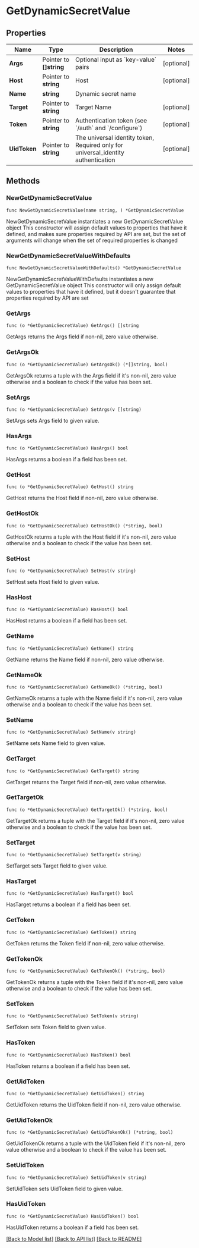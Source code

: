 # GetDynamicSecretValue

## Properties

Name | Type | Description | Notes
------------ | ------------- | ------------- | -------------
**Args** | Pointer to **[]string** | Optional input as &#x60;key-value&#x60; pairs | [optional] 
**Host** | Pointer to **string** | Host | [optional] 
**Name** | **string** | Dynamic secret name | 
**Target** | Pointer to **string** | Target Name | [optional] 
**Token** | Pointer to **string** | Authentication token (see &#x60;/auth&#x60; and &#x60;/configure&#x60;) | [optional] 
**UidToken** | Pointer to **string** | The universal identity token, Required only for universal_identity authentication | [optional] 

## Methods

### NewGetDynamicSecretValue

`func NewGetDynamicSecretValue(name string, ) *GetDynamicSecretValue`

NewGetDynamicSecretValue instantiates a new GetDynamicSecretValue object
This constructor will assign default values to properties that have it defined,
and makes sure properties required by API are set, but the set of arguments
will change when the set of required properties is changed

### NewGetDynamicSecretValueWithDefaults

`func NewGetDynamicSecretValueWithDefaults() *GetDynamicSecretValue`

NewGetDynamicSecretValueWithDefaults instantiates a new GetDynamicSecretValue object
This constructor will only assign default values to properties that have it defined,
but it doesn't guarantee that properties required by API are set

### GetArgs

`func (o *GetDynamicSecretValue) GetArgs() []string`

GetArgs returns the Args field if non-nil, zero value otherwise.

### GetArgsOk

`func (o *GetDynamicSecretValue) GetArgsOk() (*[]string, bool)`

GetArgsOk returns a tuple with the Args field if it's non-nil, zero value otherwise
and a boolean to check if the value has been set.

### SetArgs

`func (o *GetDynamicSecretValue) SetArgs(v []string)`

SetArgs sets Args field to given value.

### HasArgs

`func (o *GetDynamicSecretValue) HasArgs() bool`

HasArgs returns a boolean if a field has been set.

### GetHost

`func (o *GetDynamicSecretValue) GetHost() string`

GetHost returns the Host field if non-nil, zero value otherwise.

### GetHostOk

`func (o *GetDynamicSecretValue) GetHostOk() (*string, bool)`

GetHostOk returns a tuple with the Host field if it's non-nil, zero value otherwise
and a boolean to check if the value has been set.

### SetHost

`func (o *GetDynamicSecretValue) SetHost(v string)`

SetHost sets Host field to given value.

### HasHost

`func (o *GetDynamicSecretValue) HasHost() bool`

HasHost returns a boolean if a field has been set.

### GetName

`func (o *GetDynamicSecretValue) GetName() string`

GetName returns the Name field if non-nil, zero value otherwise.

### GetNameOk

`func (o *GetDynamicSecretValue) GetNameOk() (*string, bool)`

GetNameOk returns a tuple with the Name field if it's non-nil, zero value otherwise
and a boolean to check if the value has been set.

### SetName

`func (o *GetDynamicSecretValue) SetName(v string)`

SetName sets Name field to given value.


### GetTarget

`func (o *GetDynamicSecretValue) GetTarget() string`

GetTarget returns the Target field if non-nil, zero value otherwise.

### GetTargetOk

`func (o *GetDynamicSecretValue) GetTargetOk() (*string, bool)`

GetTargetOk returns a tuple with the Target field if it's non-nil, zero value otherwise
and a boolean to check if the value has been set.

### SetTarget

`func (o *GetDynamicSecretValue) SetTarget(v string)`

SetTarget sets Target field to given value.

### HasTarget

`func (o *GetDynamicSecretValue) HasTarget() bool`

HasTarget returns a boolean if a field has been set.

### GetToken

`func (o *GetDynamicSecretValue) GetToken() string`

GetToken returns the Token field if non-nil, zero value otherwise.

### GetTokenOk

`func (o *GetDynamicSecretValue) GetTokenOk() (*string, bool)`

GetTokenOk returns a tuple with the Token field if it's non-nil, zero value otherwise
and a boolean to check if the value has been set.

### SetToken

`func (o *GetDynamicSecretValue) SetToken(v string)`

SetToken sets Token field to given value.

### HasToken

`func (o *GetDynamicSecretValue) HasToken() bool`

HasToken returns a boolean if a field has been set.

### GetUidToken

`func (o *GetDynamicSecretValue) GetUidToken() string`

GetUidToken returns the UidToken field if non-nil, zero value otherwise.

### GetUidTokenOk

`func (o *GetDynamicSecretValue) GetUidTokenOk() (*string, bool)`

GetUidTokenOk returns a tuple with the UidToken field if it's non-nil, zero value otherwise
and a boolean to check if the value has been set.

### SetUidToken

`func (o *GetDynamicSecretValue) SetUidToken(v string)`

SetUidToken sets UidToken field to given value.

### HasUidToken

`func (o *GetDynamicSecretValue) HasUidToken() bool`

HasUidToken returns a boolean if a field has been set.


[[Back to Model list]](../README.md#documentation-for-models) [[Back to API list]](../README.md#documentation-for-api-endpoints) [[Back to README]](../README.md)


